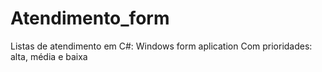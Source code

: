 # Atendimento_form
Listas de atendimento em C#: Windows form aplication
Com prioridades: alta, média e baixa

